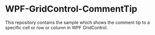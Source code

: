 # WPF-GridControl-CommentTip
This repository contains the sample which shows the comment tip to a specific cell or row or column in WPF GridControl.
